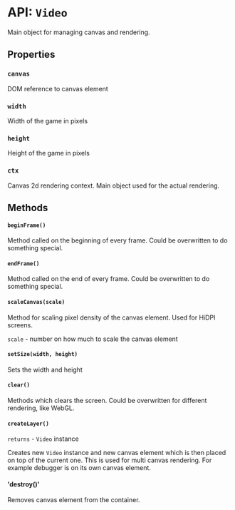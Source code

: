 # API: `Video`

Main object for managing canvas and rendering.

Properties
----------

### `canvas`

DOM reference to canvas element

### `width`

Width of the game in pixels

### `height`

Height of the game in pixels

### `ctx`

Canvas 2d rendering context. Main object used for the actual rendering.

Methods
-------

#### `beginFrame()`

Method called on the beginning of every frame. Could be overwritten to do something special.

#### `endFrame()`

Method called on the end of every frame. Could be overwritten to do something special.

#### `scaleCanvas(scale)`

Method for scaling pixel density of the canvas element. Used for HiDPI screens.

`scale` - number on how much to scale the canvas element

#### `setSize(width, height)`

Sets the width and height

#### `clear()`

Methods which clears the screen. Could be overwritten for different rendering, like WebGL.

#### `createLayer()`

`returns` - `Video` instance

Creates new `Video` instance and new canvas element which is then placed on top
of the current one. This is used for multi canvas rendering. For example
debugger is on its own canvas element.

#### 'destroy()'

Removes canvas element from the container.
